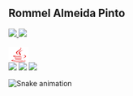 ## Rommel Almeida Pinto 
 <div>
  <a href="https://github.com/almeidarommel">
  <img height="180em" src="https://github-readme-stats.vercel.app/api?username=almeidarommel&show_icons=true&theme=dark&include_all_commits=true&count_private=true"/>
  <img height="180em" src="https://github-readme-stats.vercel.app/api/top-langs/?username=almeidarommel&layout=compact&langs_count=7&theme=dark"/>
</div>
 
<div style="display: inline_block"><br>
  <img align="center" alt="Almeida-Java" height="30" width="40" src="https://raw.githubusercontent.com/devicons/devicon/master/icons/java/java-plain.svg">
</div>

  <div> 
    <a href="https://www.instagram.com/rommelalmeida/" target="_blank"><img src="https://img.shields.io/badge/-Instagram-%23E4405F?style=for-the-badge&logo=instagram&logoColor=white" target="_blank"></a> 	
   <a href = "mailto:almeida.rommel@gmail.com"><img src="https://img.shields.io/badge/-Gmail-%23333?style=for-the-badge&logo=gmail&logoColor=white" target="_blank"></a>
  <a href="https://www.linkedin.com/in/rommel-almeida-92727624" target="_blank"><img src="https://img.shields.io/badge/-LinkedIn-%230077B5?style=for-the-badge&logo=linkedin&logoColor=white" target="_blank"></a> 
 
  ![Snake animation](https://github.com/almeidarommel/almeidarommel/blob/output/github-contribution-grid-snake.svg)
 
</div>
